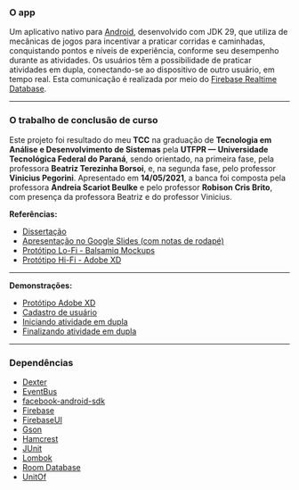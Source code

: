
### O app

Um aplicativo nativo para [Android](https://www.android.com/), desenvolvido com JDK 29, que utiliza de mecânicas de jogos para incentivar a praticar corridas e caminhadas, conquistando pontos e níveis de experiência, conforme seu desempenho durante as atividades. Os usuários têm a possibilidade de praticar atividades em dupla, conectando-se ao dispositivo de outro usuário, em tempo real. Esta comunicação é realizada por meio do [Firebase Realtime Database](https://firebase.google.com/products/realtime-database).

---
### O trabalho de conclusão de curso

Este projeto foi resultado do meu **TCC** na graduação de **Tecnologia em Análise e Desenvolvimento de Sistemas** pela **UTFPR — Universidade Tecnológica Federal do Paraná**, sendo orientado, na primeira fase, pela professora **Beatriz Terezinha Borsoi**, e, na segunda fase, pelo professor **Vinicius Pegorini**. 
Apresentado em **14/05/2021**, a banca foi composta pela professora **Andreia Scariot Beulke** e pelo professor **Robison Cris Brito**, com presença da professora Beatriz e do professor Vinicius.


**Referências:**
 - [Dissertação](aplicativoincentivoatividadesfisicas.pdf)
 - [Apresentação no Google Slides (com notas de rodapé)](https://docs.google.com/presentation/d/1dIT3a4BN8pfaiK0Gch75fx4J9JQR6fGWnK_5R70yVsA/edit#slide=id.ge523ebd4ba_0_452)
 - [Protótipo Lo-Fi - Balsamiq Mockups](https://balsamiq.cloud/svijoj1/pblpyyk/r8BA1)
 - [Protótipo Hi-Fi - Adobe XD](https://xd.adobe.com/view/5d23bce8-5035-48fb-4f54-fd42f04ee7ff-2b12)

---

**Demonstrações:**
- [Protótipo Adobe XD](https://www.youtube.com/watch?v=xET7pYeJJ7M)
- [Cadastro de usuário](https://www.youtube.com/watch?v=007YvYaOXO4)
- [Iniciando atividade em dupla](https://www.youtube.com/watch?v=-1gStJ0WF_o)
- [Finalizando atividade em dupla](https://www.youtube.com/watch?v=dL7hxbI4VXM)

---

### Dependências
- [Dexter](https://github.com/Karumi/Dexter)
- [EventBus](https://github.com/greenrobot/EventBus)
- [facebook-android-sdk](https://github.com/facebook/facebook-android-sdk)
- [Firebase](https://firebase.google.com/docs/android/setup)
- [FirebaseUI](https://github.com/firebase/FirebaseUI-Android)
- [Gson](https://github.com/google/gson)
- [Hamcrest](https://mvnrepository.com/artifact/org.hamcrest/hamcrest/2.2)
- [JUnit](https://mvnrepository.com/artifact/junit/junit/4.2)
- [Lombok](https://projectlombok.org/setup/android)
- [Room Database](https://developer.android.com/jetpack/androidx/releases/room)
- [UnitOf](https://github.com/Digidemic/UnitOf)
